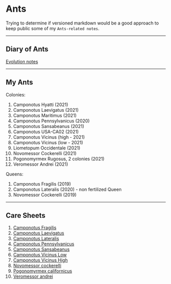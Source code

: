 # Ants

Trying to determine if versioned markdown would be a good approach to keep public some of my `Ants-related notes`.

---

## Diary of Ants
[Evolution notes](./diary.md)

---

##  My Ants

Colonies:
1. Camponotus Hyatti (2021)
1. Camponotus Laevigatus (2021)
1. Camponotus Maritimus (2021)
1. Camponotus Pennsylvanicus (2020)
1. Camponotus Sansabeanus (2021)
1. Camponotus USA-CA02 (2021)
1. Camponotus Vicinus (high - 2021)
1. Camponotus Vicinus (low - 2021)
1. Liometopum Occidentale (2021)
1. Novomessor Cockerelli (2021)
1. Pogonomyrmex Rugosus, 2 colonies (2021)
1. Veromessor Andrei (2021)


Queens:

1. Camponotus Fragilis (2019)
1. Camponotus Lateralis (2020) - non fertilized Queen
1. Novomessor Cockerelli (2019)

<!--
Old dead colonies
1. Camponotus Semitestaceus (2021-2021)
1. Myrmecocystus mexicanus (2019-2021)
1. Pogonomyrmex Californicus (2021-2021)
-->

---

## Care Sheets

1. [Camponotus Fragilis](./caresheets/camponotus-fragilis.md)
1. [Camponotus Laevigatus](./caresheets/camponotus-laevigatus.md)
1. [Camponotus Lateralis](./caresheets/camponotus-lateralis.md)
1. [Camponotus Pennsylvanicus](./caresheets/camponotus-pennsylvanicus.md)
1. [Camponotus Sansabeanus](./caresheets/camponotus-sansabeanus.md)
1. [Camponotus Vicinus Low](./caresheets/camponotus-vicinus-low.md)
1. [Camponotus Vicinus High](./caresheets/camponotus-vicinus-high.md)
1. [Novomessor cockerelli](./caresheets/novomessor-cockerelli.md)
1. [Pogonomyrmex californicus](./caresheets/pogonomyrmex-californicus.md)
1. [Veromessor andrei](./caresheets/veromessor-andrei.md)

<!-- 

Internal Codes

DO NOT CHANGE ORDER.
Numbers based on tags.

1. Veromessor Andrei > Internal code: 30
2. Camponotus Sansabeanus > Internal code: 30
3. Camponotus Laevigatus > Internal code: 20
4. Camponotus Vicinus (high) > Internal code: 25
5. Camponotus Vicinus (low) > Internal code: 00
6. Novomessor Cockerelli > Internal code: 45
7 Camponotus Fragilis > Internal code: 00
8. Camponotus Lateralis > Internal code: 20
9. Camponotus Hyatti > Internal code: 15
10. Camponotus Maritimus > Internal code: 00
11. Camponotus USA-ca02 > Internal code: 30
12. Pogonomyrmex Rugosus > Internal code: 10
13. Pogonomyrmex Rugosus > Internal code: 10
14. Novomessor Cockerelli > Internal code: 35
15. Liometopum Occidentale > Internal code: 10


Formicariums:
Camponotus Pennsylvanicus > Internal code: 175

Old:
Ex 10. Camponotus Semitestaceus > Internal code: 30
Pogonomyrmex Californicus > Internal code: 25
-->
